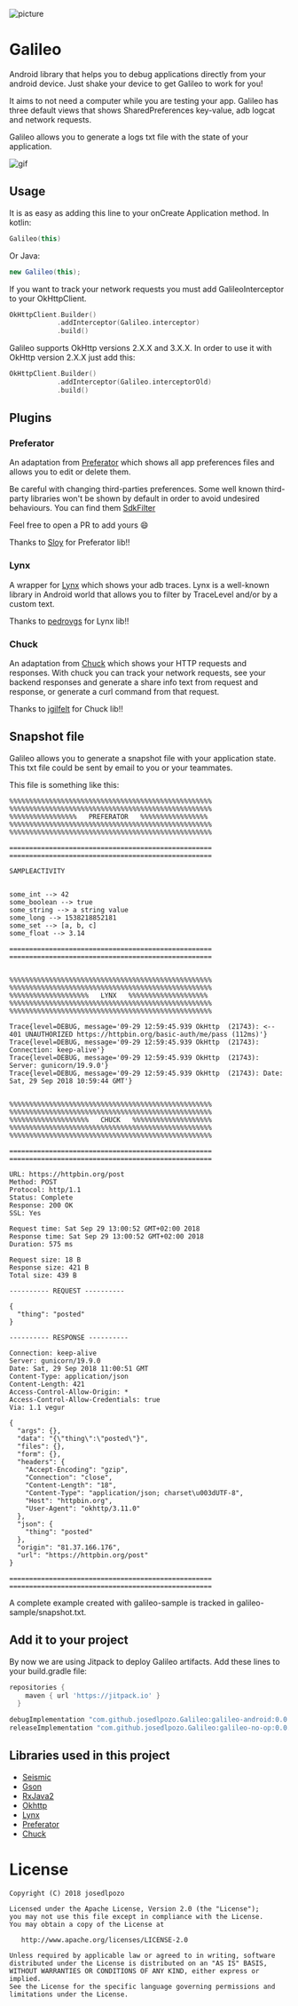 ![picture](media/galileo-80px.png)

# Galileo

Android library that helps you to debug applications directly from your android device. Just shake your device to get Galileo to work for you!

It aims to not need a computer while you are testing your app. Galileo has three default views that shows SharedPreferences key-value, adb logcat and network requests.

Galileo allows you to generate a logs txt file with the state of your application.

![gif](media/galileo.gif)

## Usage

It is as easy as adding this line to your onCreate Application method. In kotlin:

```kotlin
Galileo(this)
```

Or Java:

```java
new Galileo(this);
```

If you want to track your network requests you must add GalileoInterceptor to your OkHttpClient.

```kotlin
OkHttpClient.Builder()
            .addInterceptor(Galileo.interceptor)
            .build()
```

Galileo supports OkHttp versions 2.X.X and 3.X.X. In order to use it with OkHttp version 2.X.X just add this:
```kotlin
OkHttpClient.Builder()
            .addInterceptor(Galileo.interceptorOld)
            .build()
```

## Plugins

### Preferator

An adaptation from [Preferator] which shows all app preferences files and allows you to edit or delete them.

Be careful with changing third-parties preferences. Some well known third-party libraries won't be shown by default in order to avoid undesired behaviours. You can find them [SdkFilter] 

Feel free to open a PR to add yours 😄

Thanks to [Sloy] for Preferator lib!!

### Lynx

A wrapper for [Lynx] which shows your adb traces. Lynx is a well-known library in Android world that allows you to filter by TraceLevel and/or by a custom text.

Thanks to [pedrovgs] for Lynx lib!!

### Chuck

An adaptation from [Chuck] which shows your HTTP requests and responses. With chuck you can track your network requests, see your backend responses and generate a share info text from request and response, or generate a curl command from that request.

Thanks to [jgilfelt] for Chuck lib!!

## Snapshot file
Galileo allows you to generate a snapshot file with your application state. This txt file could be sent by email to you or your teammates.

This file is something like this:

```text
%%%%%%%%%%%%%%%%%%%%%%%%%%%%%%%%%%%%%%%%%%%%%%%%%%%
%%%%%%%%%%%%%%%%%%%%%%%%%%%%%%%%%%%%%%%%%%%%%%%%%%%
%%%%%%%%%%%%%%%%%   PREFERATOR   %%%%%%%%%%%%%%%%%
%%%%%%%%%%%%%%%%%%%%%%%%%%%%%%%%%%%%%%%%%%%%%%%%%%%
%%%%%%%%%%%%%%%%%%%%%%%%%%%%%%%%%%%%%%%%%%%%%%%%%%%

===================================================
===================================================

SAMPLEACTIVITY 


some_int --> 42
some_boolean --> true
some_string --> a string value
some_long --> 1538218852181
some_set --> [a, b, c]
some_float --> 3.14

===================================================
===================================================


%%%%%%%%%%%%%%%%%%%%%%%%%%%%%%%%%%%%%%%%%%%%%%%%%%%
%%%%%%%%%%%%%%%%%%%%%%%%%%%%%%%%%%%%%%%%%%%%%%%%%%%
%%%%%%%%%%%%%%%%%%%%   LYNX   %%%%%%%%%%%%%%%%%%%%
%%%%%%%%%%%%%%%%%%%%%%%%%%%%%%%%%%%%%%%%%%%%%%%%%%%
%%%%%%%%%%%%%%%%%%%%%%%%%%%%%%%%%%%%%%%%%%%%%%%%%%%

Trace{level=DEBUG, message='09-29 12:59:45.939 OkHttp  (21743): <-- 401 UNAUTHORIZED https://httpbin.org/basic-auth/me/pass (112ms)'}
Trace{level=DEBUG, message='09-29 12:59:45.939 OkHttp  (21743): Connection: keep-alive'}
Trace{level=DEBUG, message='09-29 12:59:45.939 OkHttp  (21743): Server: gunicorn/19.9.0'}
Trace{level=DEBUG, message='09-29 12:59:45.939 OkHttp  (21743): Date: Sat, 29 Sep 2018 10:59:44 GMT'}


%%%%%%%%%%%%%%%%%%%%%%%%%%%%%%%%%%%%%%%%%%%%%%%%%%%
%%%%%%%%%%%%%%%%%%%%%%%%%%%%%%%%%%%%%%%%%%%%%%%%%%%
%%%%%%%%%%%%%%%%%%%%   CHUCK   %%%%%%%%%%%%%%%%%%%%
%%%%%%%%%%%%%%%%%%%%%%%%%%%%%%%%%%%%%%%%%%%%%%%%%%%
%%%%%%%%%%%%%%%%%%%%%%%%%%%%%%%%%%%%%%%%%%%%%%%%%%%

===================================================
===================================================

URL: https://httpbin.org/post
Method: POST
Protocol: http/1.1
Status: Complete
Response: 200 OK
SSL: Yes

Request time: Sat Sep 29 13:00:52 GMT+02:00 2018
Response time: Sat Sep 29 13:00:52 GMT+02:00 2018
Duration: 575 ms

Request size: 18 B
Response size: 421 B
Total size: 439 B

---------- REQUEST ----------

{
  "thing": "posted"
}

---------- RESPONSE ----------

Connection: keep-alive
Server: gunicorn/19.9.0
Date: Sat, 29 Sep 2018 11:00:51 GMT
Content-Type: application/json
Content-Length: 421
Access-Control-Allow-Origin: *
Access-Control-Allow-Credentials: true
Via: 1.1 vegur

{
  "args": {},
  "data": "{\"thing\":\"posted\"}",
  "files": {},
  "form": {},
  "headers": {
    "Accept-Encoding": "gzip",
    "Connection": "close",
    "Content-Length": "18",
    "Content-Type": "application/json; charset\u003dUTF-8",
    "Host": "httpbin.org",
    "User-Agent": "okhttp/3.11.0"
  },
  "json": {
    "thing": "posted"
  },
  "origin": "81.37.166.176",
  "url": "https://httpbin.org/post"
}

===================================================
===================================================
```

A complete example created with galileo-sample is tracked in galileo-sample/snapshot.txt.

## Add it to your project

By now we are using Jitpack to deploy Galileo artifacts. Add these lines to your build.gradle file:

```groovy
repositories {
    maven { url 'https://jitpack.io' }
  }
```

```groovy
debugImplementation "com.github.josedlpozo.Galileo:galileo-android:0.0.4"
releaseImplementation "com.github.josedlpozo.Galileo:galileo-no-op:0.0.4"
```

## Libraries used in this project

* [Seismic]
* [Gson]
* [RxJava2]
* [Okhttp]
* [Lynx]
* [Preferator]
* [Chuck]


# License

    Copyright (C) 2018 josedlpozo

    Licensed under the Apache License, Version 2.0 (the "License");
    you may not use this file except in compliance with the License.
    You may obtain a copy of the License at

       http://www.apache.org/licenses/LICENSE-2.0

    Unless required by applicable law or agreed to in writing, software
    distributed under the License is distributed on an "AS IS" BASIS,
    WITHOUT WARRANTIES OR CONDITIONS OF ANY KIND, either express or implied.
    See the License for the specific language governing permissions and
    limitations under the License.
    
[Seismic]: https://github.com/square/seismic
[Gson]: https://github.com/google/gson
[RxJava2]: https://github.com/ReactiveX/RxJava
[Okhttp]: https://github.com/square/okhttp
[Lynx]: https://github.com/pedrovgs/Lynx
[Preferator]: https://github.com/Sloy/preferator
[Chuck]: https://github.com/jgilfelt/chuck
[Sloy]: https://github.com/Sloy
[SdkFilter]: https://github.com/josedlpozo/Galileo/blob/master/galileo/src/main/java/com/josedlpozo/galileo/preferator/SdkFilter.kt
[pedrovgs]: https://github.com/pedrovgs
[jgilfelt]: https://github.com/jgilfelt